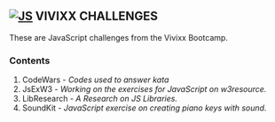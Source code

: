 ## **[![JS](https://user-images.githubusercontent.com/29721601/30682831-a78f4c12-9edd-11e7-86bc-3a2634c1c18c.png "JavaScript")](https://www.javascript.com/) VIVIXX CHALLENGES**

These are JavaScript challenges from the Vivixx Bootcamp.

### Contents
1. CodeWars - _Codes used to answer kata_
2. JsExW3 - _Working on the exercises for JavaScript on w3resource._
3. LibResearch - _A Research on JS Libraries._
4. SoundKit - _JavaScript exercise on creating piano keys with sound._
